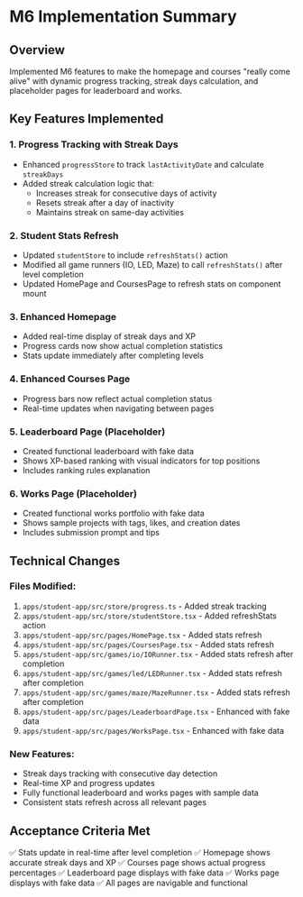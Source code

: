 # M6 Implementation Summary

## Overview
Implemented M6 features to make the homepage and courses "really come alive" with dynamic progress tracking, streak days calculation, and placeholder pages for leaderboard and works.

## Key Features Implemented

### 1. Progress Tracking with Streak Days
- Enhanced `progressStore` to track `lastActivityDate` and calculate `streakDays`
- Added streak calculation logic that:
  - Increases streak for consecutive days of activity
  - Resets streak after a day of inactivity
  - Maintains streak on same-day activities

### 2. Student Stats Refresh
- Updated `studentStore` to include `refreshStats()` action
- Modified all game runners (IO, LED, Maze) to call `refreshStats()` after level completion
- Updated HomePage and CoursesPage to refresh stats on component mount

### 3. Enhanced Homepage
- Added real-time display of streak days and XP
- Progress cards now show actual completion statistics
- Stats update immediately after completing levels

### 4. Enhanced Courses Page
- Progress bars now reflect actual completion status
- Real-time updates when navigating between pages

### 5. Leaderboard Page (Placeholder)
- Created functional leaderboard with fake data
- Shows XP-based ranking with visual indicators for top positions
- Includes ranking rules explanation

### 6. Works Page (Placeholder)
- Created functional works portfolio with fake data
- Shows sample projects with tags, likes, and creation dates
- Includes submission prompt and tips

## Technical Changes

### Files Modified:
1. `apps/student-app/src/store/progress.ts` - Added streak tracking
2. `apps/student-app/src/store/studentStore.tsx` - Added refreshStats action
3. `apps/student-app/src/pages/HomePage.tsx` - Added stats refresh
4. `apps/student-app/src/pages/CoursesPage.tsx` - Added stats refresh
5. `apps/student-app/src/games/io/IORunner.tsx` - Added stats refresh after completion
6. `apps/student-app/src/games/led/LEDRunner.tsx` - Added stats refresh after completion
7. `apps/student-app/src/games/maze/MazeRunner.tsx` - Added stats refresh after completion
8. `apps/student-app/src/pages/LeaderboardPage.tsx` - Enhanced with fake data
9. `apps/student-app/src/pages/WorksPage.tsx` - Enhanced with fake data

### New Features:
- Streak days tracking with consecutive day detection
- Real-time XP and progress updates
- Fully functional leaderboard and works pages with sample data
- Consistent stats refresh across all relevant pages

## Acceptance Criteria Met
✅ Stats update in real-time after level completion
✅ Homepage shows accurate streak days and XP
✅ Courses page shows actual progress percentages
✅ Leaderboard page displays with fake data
✅ Works page displays with fake data
✅ All pages are navigable and functional